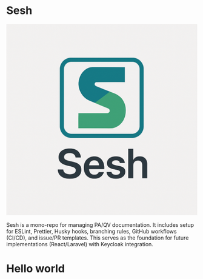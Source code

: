 # Sesh

![Overview](docs/assets/logo_text.png)

Sesh is a mono-repo for managing PA/QV documentation. It includes setup for ESLint, Prettier, Husky hooks, branching rules, GitHub workflows (CI/CD), and issue/PR templates. This serves as the foundation for future implementations (React/Laravel) with Keycloak integration.

# Hello world
